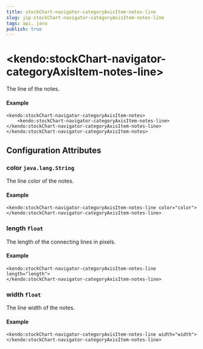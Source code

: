 ```yaml
---
title: stockChart-navigator-categoryAxisItem-notes-line
slug: jsp-stockChart-navigator-categoryAxisItem-notes-line
tags: api, java
publish: true
---
```


# \<kendo:stockChart-navigator-categoryAxisItem-notes-line\>

The line of the notes.

#### Example
    <kendo:stockChart-navigator-categoryAxisItem-notes>
        <kendo:stockChart-navigator-categoryAxisItem-notes-line></kendo:stockChart-navigator-categoryAxisItem-notes-line>
    </kendo:stockChart-navigator-categoryAxisItem-notes>

## Configuration Attributes

### color `java.lang.String`

The line color of the notes.

#### Example
    <kendo:stockChart-navigator-categoryAxisItem-notes-line color="color">
    </kendo:stockChart-navigator-categoryAxisItem-notes-line>

### length `float`

The length of the connecting lines in pixels.

#### Example
    <kendo:stockChart-navigator-categoryAxisItem-notes-line length="length">
    </kendo:stockChart-navigator-categoryAxisItem-notes-line>

### width `float`

The line width of the notes.

#### Example
    <kendo:stockChart-navigator-categoryAxisItem-notes-line width="width">
    </kendo:stockChart-navigator-categoryAxisItem-notes-line>

